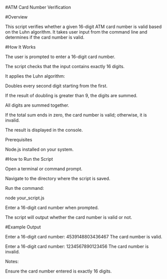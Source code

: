 #ATM Card Number Verification

#Overview

This script verifies whether a given 16-digit ATM card number is valid based on the Luhn algorithm. It takes user input from the command line and determines if the card number is valid.

#How It Works

The user is prompted to enter a 16-digit card number.

The script checks that the input contains exactly 16 digits.

It applies the Luhn algorithm:

Doubles every second digit starting from the first.

If the result of doubling is greater than 9, the digits are summed.

All digits are summed together.

If the total sum ends in zero, the card number is valid; otherwise, it is invalid.

The result is displayed in the console.

Prerequisites

Node.js installed on your system.

#How to Run the Script

Open a terminal or command prompt.

Navigate to the directory where the script is saved.

Run the command:

node your_script.js

Enter a 16-digit card number when prompted.

The script will output whether the card number is valid or not.

#Example Output

Enter a 16-digit card number: 4539148803436467
The card number is valid.

Enter a 16-digit card number: 1234567890123456
The card number is invalid.

Notes:

Ensure the card number entered is exactly 16 digits.

